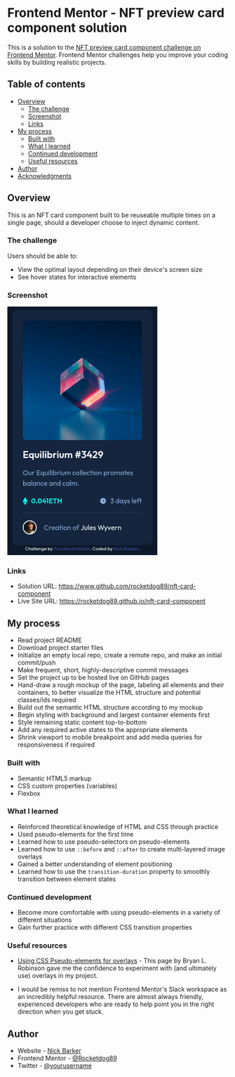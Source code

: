 # Frontend Mentor - NFT preview card component solution

This is a solution to the [NFT preview card component challenge on Frontend Mentor](https://www.frontendmentor.io/challenges/nft-preview-card-component-SbdUL_w0U). Frontend Mentor challenges help you improve your coding skills by building realistic projects. 

## Table of contents

- [Overview](#overview)
  - [The challenge](#the-challenge)
  - [Screenshot](#screenshot)
  - [Links](#links)
- [My process](#my-process)
  - [Built with](#built-with)
  - [What I learned](#what-i-learned)
  - [Continued development](#continued-development)
  - [Useful resources](#useful-resources)
- [Author](#author)
- [Acknowledgments](#acknowledgments)


## Overview
This is an NFT card component built to be reuseable multiple times on a single page, should a developer choose to inject dynamic content.


### The challenge
Users should be able to:

- View the optimal layout depending on their device's screen size
- See hover states for interactive elements


### Screenshot
![](./images/screenshot.png)


### Links
- Solution URL: https://www.github.com/rocketdog89/nft-card-component
- Live Site URL: https://rocketdog89.github.io/nft-card-component

## My process
- Read project README
- Download project starter files
- Initialize an empty local repo, create a remote repo, and make an initial commit/push
- Make frequent, short, highly-descriptive commit messages
- Set the project up to be hosted live on GitHub pages
- Hand-draw a rough mockup of the page, labeling all elements and their containers, to better visualize the HTML structure and potential classes/ids required
- Build out the semantic HTML structure according to my mockup
- Begin styling with background and largest container elements first
- Style remaining static content top-to-bottom
- Add any required active states to the appropriate elements
- Shrink viewport to mobile breakpoint and add media queries for responsiveness if required


### Built with
- Semantic HTML5 markup
- CSS custom properties (variables)
- Flexbox


### What I learned
- Reinforced theoretical knowledge of HTML and CSS through practice
- Used pseudo-elements for the first time
- Learned how to use pseudo-selectors on pseudo-elements
- Learned how to use `::before` and `::after` to create multi-layered image overlays
- Gained a better understanding of element positioning
- Learned how to use the `transition-duration` property to smoothly transition between element states


### Continued development
- Become more comfortable with using pseudo-elements in a variety of different situations
- Gain further practice with different CSS transition properties



### Useful resources
- [Using CSS Pseudo-elements for overlays](https://bryanlrobinson.com/blog/how-to-css-after-elements-for-background-overlays/) - This page by Bryan L. Robinson gave me the confidence to experiment with (and ultimately use) overlays in my project.

- I would be remiss to not mention Frontend Mentor's Slack workspace as an incredibly helpful resource. There are almost always friendly, experienced developers who are ready to help point you in the right direction when you get stuck.


## Author

- Website - [Nick Barker](https://github.com/rocketdog89)
- Frontend Mentor - [@Rocketdog89](https://www.frontendmentor.io/profile/Rocketdog89)
- Twitter - [@yourusername](https://www.twitter.com/nickthedevguy)